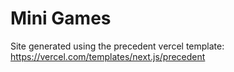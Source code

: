 # Mini Games

Site generated using the precedent vercel template: https://vercel.com/templates/next.js/precedent
